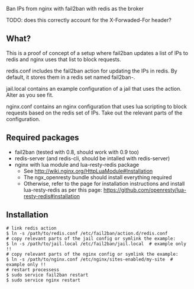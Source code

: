 Ban IPs from nginx with fail2ban with redis as the broker

TODO: does this correctly account for the X-Forwaded-For header?

What?
-----

This is a proof of concept of a setup where fail2ban updates a list of IPs to
redis and nginx uses that list to block requests.

redis.conf includes the fail2ban action for updating the IPs in redis.
By default, it stores them in  a redis set named fail2ban-<my-jail-name>.

jail.local contains an example configuration of a jail that uses the action.
Alter as you see fit.

nginx.conf contains an nginx configuration that uses lua scripting to block
requests based on the redis set of IPs. Take out the relevant parts of the
configuration.


Required packages
-----------------

- fail2ban (tested with 0.8, should work with 0.9 too)
- redis-server (and redis-cli, should be intalled with redis-server)
- nginx with lua module and lua-resty-redis package
  - See http://wiki.nginx.org/HttpLuaModule#Installation
  - The ngx_openresty bundle should install everything required
  - Otherwise, refer to the page for installation instructions and install
    lua-resty-redis as per this page:
    https://github.com/openresty/lua-resty-redis#installation

Installation
------------

    # link redis action
    $ ln -s /path/to/redis.conf /etc/fail2ban/action.d/redis.conf
    # copy relevant parts of the jail config or symlink the example:
    $ ln -s /path/to/jail.local /etc/fail2ban/jail.local  # example only !!
    # copy relevant parts of the nginx config or symlink the example:
    $ ln -s /path/to/nginx.conf /etc/nginx/sites-enabled/my-site  # example only !!
    # restart processess
    $ sudo service fail2ban restart
    $ sudo service nginx restart
